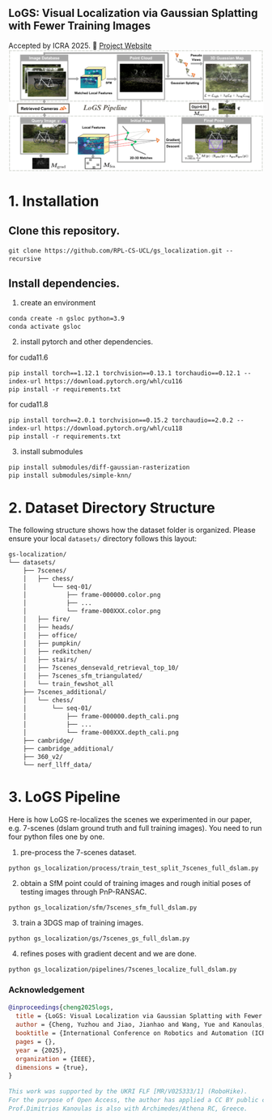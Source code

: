 ## LoGS: Visual Localization via Gaussian Splatting with Fewer Training Images  
Accepted by ICRA 2025.  🔗 [Project Website](https://yuzhoucheng66.github.io/logs.github.io/)
![Teaser](https://raw.githubusercontent.com/YuzhouCheng66/logs.github.io/main/assets/teaser.png)


# 1. Installation
## Clone this repository.
```
git clone https://github.com/RPL-CS-UCL/gs_localization.git --recursive
```

## Install dependencies.
1. create an environment
```
conda create -n gsloc python=3.9
conda activate gsloc
```

2. install pytorch and other dependencies.

for cuda11.6
```
pip install torch==1.12.1 torchvision==0.13.1 torchaudio==0.12.1 --index-url https://download.pytorch.org/whl/cu116
pip install -r requirements.txt 
```
for cuda11.8
```
pip install torch==2.0.1 torchvision==0.15.2 torchaudio==2.0.2 --index-url https://download.pytorch.org/whl/cu118
pip install -r requirements.txt
```

3. install submodules
```
pip install submodules/diff-gaussian-rasterization
pip install submodules/simple-knn/
```
# 2. Dataset Directory Structure

The following structure shows how the dataset folder is organized. Please ensure your local `datasets/` directory follows this layout:

```
gs-localization/
└── datasets/
    ├── 7scenes/
    │   ├── chess/
    │       └── seq-01/
    │           ├── frame-000000.color.png
    │           ├── ...
    │           └── frame-000XXX.color.png
    │   ├── fire/
    │   ├── heads/
    │   ├── office/
    │   ├── pumpkin/
    │   ├── redkitchen/
    │   ├── stairs/
    │   ├── 7scenes_densevald_retrieval_top_10/
    │   ├── 7scenes_sfm_triangulated/
    │   └── train_fewshot_all
    ├── 7scenes_additional/
    │   └── chess/
    │       └── seq-01/
    │           ├── frame-000000.depth_cali.png
    │           ├── ...
    │           └── frame-000XXX.depth_cali.png
    ├── cambridge/
    ├── cambridge_additional/
    ├── 360_v2/
    └── nerf_llff_data/
```

# 3. LoGS Pipeline
Here is how LoGS re-localizes the scenes we experimented in our paper, e.g. 7-scenes (dslam ground truth and full training images). You need to run four python files one by one.

1. pre-process the 7-scenes dataset.
```
python gs_localization/process/train_test_split_7scenes_full_dslam.py
``` 

2. obtain a SfM point could of training images and rough initial poses of testing images through PnP-RANSAC.
```
python gs_localization/sfm/7scenes_sfm_full_dslam.py
``` 

3. train a 3DGS map of training images.
```
python gs_localization/gs/7scenes_gs_full_dslam.py
```

4. refines poses with gradient decent and we are done.
```
python gs_localization/pipelines/7scenes_localize_full_dslam.py
``` 

### Acknowledgement

```bibtex
@inproceedings{cheng2025logs,
  title = {LoGS: Visual Localization via Gaussian Splatting with Fewer Training Images},
  author = {Cheng, Yuzhou and Jiao, Jianhao and Wang, Yue and Kanoulas, Dimitrios},
  booktitle = {International Conference on Robotics and Automation (ICRA)},
  pages = {},
  year = {2025},
  organization = {IEEE},
  dimensions = {true},
}
```

```bibtex
This work was supported by the UKRI FLF [MR/V025333/1] (RoboHike).
For the purpose of Open Access, the author has applied a CC BY public copyright license to any Author Accepted Manuscript version arising from this submission.
Prof.Dimitrios Kanoulas is also with Archimedes/Athena RC, Greece.
